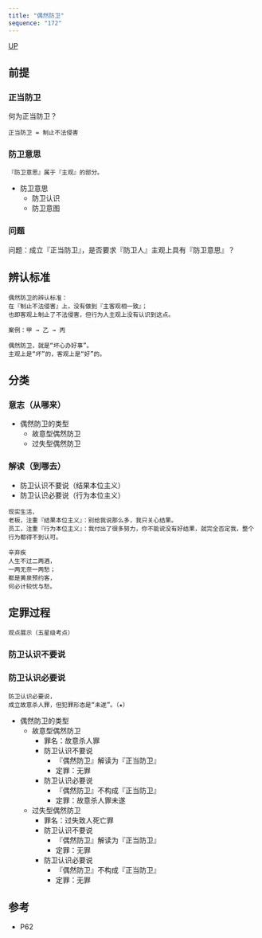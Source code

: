 ```yaml
---
title: "偶然防卫"
sequence: "172"
---
```


[UP](/law/criminal-law-index.html)


## 前提

### 正当防卫

何为正当防卫？

```text
正当防卫 = 制止不法侵害
```

### 防卫意思

```text
『防卫意思』属于『主观』的部分。
```

- 防卫意思
    - 防卫认识
    - 防卫意图

### 问题

问题：成立『正当防卫』，是否要求『防卫人』主观上具有『防卫意思』？

## 辨认标准

```text
偶然防卫的辨认标准：
在『制止不法侵害』上，没有做到『主客观相一致』；
也即客观上制止了不法侵害，但行为人主观上没有认识到这点。
```

```text
案例：甲 → 乙 → 丙
```

```text
偶然防卫，就是“坏心办好事”。
主观上是“坏”的，客观上是“好”的。
```

## 分类

### 意志（从哪来）

- 偶然防卫的类型
    - 故意型偶然防卫
    - 过失型偶然防卫

### 解读（到哪去）

- 防卫认识不要说（结果本位主义）
- 防卫认识必要说（行为本位主义）

```text
现实生活，
老板，注重『结果本位主义』：别给我说那么多，我只关心结果。
员工，注重『行为本位主义』：我付出了很多努力，你不能说没有好结果，就完全否定我，整个行为都得不到认可。
```

```text
辛弃疾
人生不过二两酒，
一两无奈一两愁；
都是黄泉预约客，
何必计较忧与愁。
```

## 定罪过程

```text
观点展示（五星级考点）
```

### 防卫认识不要说

### 防卫认识必要说

```text
防卫认识必要说，
成立故意杀人罪，但犯罪形态是“未遂”。（★）
```

- 偶然防卫的类型
    - 故意型偶然防卫
        - 罪名：故意杀人罪
        - 防卫认识不要说
            - 『偶然防卫』解读为『正当防卫』
            - 定罪：无罪
        - 防卫认识必要说
            - 『偶然防卫』不构成『正当防卫』
            - 定罪：故意杀人罪未遂
    - 过失型偶然防卫
        - 罪名：过失致人死亡罪
        - 防卫认识不要说
            - 『偶然防卫』解读为『正当防卫』
            - 定罪：无罪
        - 防卫认识必要说
            - 『偶然防卫』不构成『正当防卫』
            - 定罪：无罪

## 参考

- P62
